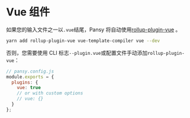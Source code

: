 # Vue 组件

如果您的输入文件之一以`.vue`结尾，Pansy 将自动使用[rollup-plugin-vue](https://rollup-plugin-vue.vuejs.org) 。

```bash
yarn add rollup-plugin-vue vue-template-compiler vue --dev
```

否则，您需要使用 CLI 标志`--plugin.vue`或配置文件手动添加`rollup-plugin-vue`：

```javascript
// pansy.config.js
module.exports = {
  plugins: {
    vue: true
    // or with custom options
    // vue: {}
  }
};
```
